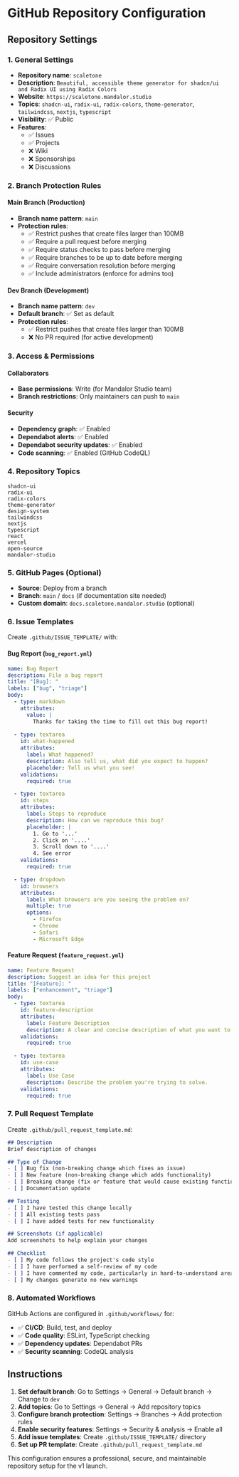 # GitHub Repository Configuration

## Repository Settings

### 1. General Settings
- **Repository name**: `scaletone`
- **Description**: `Beautiful, accessible theme generator for shadcn/ui and Radix UI using Radix Colors`
- **Website**: `https://scaletone.mandalor.studio`
- **Topics**: `shadcn-ui`, `radix-ui`, `radix-colors`, `theme-generator`, `tailwindcss`, `nextjs`, `typescript`
- **Visibility**: ✅ Public
- **Features**:
  - ✅ Issues
  - ✅ Projects  
  - ❌ Wiki
  - ❌ Sponsorships
  - ❌ Discussions

### 2. Branch Protection Rules

#### Main Branch (Production)
- **Branch name pattern**: `main`
- **Protection rules**:
  - ✅ Restrict pushes that create files larger than 100MB
  - ✅ Require a pull request before merging
  - ✅ Require status checks to pass before merging
  - ✅ Require branches to be up to date before merging
  - ✅ Require conversation resolution before merging
  - ✅ Include administrators (enforce for admins too)

#### Dev Branch (Development)  
- **Branch name pattern**: `dev`
- **Default branch**: ✅ Set as default
- **Protection rules**:
  - ✅ Restrict pushes that create files larger than 100MB
  - ❌ No PR required (for active development)

### 3. Access & Permissions

#### Collaborators
- **Base permissions**: Write (for Mandalor Studio team)
- **Branch restrictions**: Only maintainers can push to `main`

#### Security
- **Dependency graph**: ✅ Enabled
- **Dependabot alerts**: ✅ Enabled
- **Dependabot security updates**: ✅ Enabled
- **Code scanning**: ✅ Enabled (GitHub CodeQL)

### 4. Repository Topics
```
shadcn-ui
radix-ui  
radix-colors
theme-generator
design-system
tailwindcss
nextjs
typescript
react
vercel
open-source
mandalor-studio
```

### 5. GitHub Pages (Optional)
- **Source**: Deploy from a branch
- **Branch**: `main` / `docs` (if documentation site needed)
- **Custom domain**: `docs.scaletone.mandalor.studio` (optional)

### 6. Issue Templates

Create `.github/ISSUE_TEMPLATE/` with:

#### Bug Report (`bug_report.yml`)
```yaml
name: Bug Report
description: File a bug report
title: "[Bug]: "
labels: ["bug", "triage"]
body:
  - type: markdown
    attributes:
      value: |
        Thanks for taking the time to fill out this bug report!
  
  - type: textarea
    id: what-happened
    attributes:
      label: What happened?
      description: Also tell us, what did you expect to happen?
      placeholder: Tell us what you see!
    validations:
      required: true

  - type: textarea
    id: steps
    attributes:
      label: Steps to reproduce
      description: How can we reproduce this bug?
      placeholder: |
        1. Go to '...'
        2. Click on '....'
        3. Scroll down to '....'
        4. See error
    validations:
      required: true

  - type: dropdown
    id: browsers
    attributes:
      label: What browsers are you seeing the problem on?
      multiple: true
      options:
        - Firefox
        - Chrome
        - Safari
        - Microsoft Edge
```

#### Feature Request (`feature_request.yml`)
```yaml
name: Feature Request
description: Suggest an idea for this project
title: "[Feature]: "
labels: ["enhancement", "triage"]
body:
  - type: textarea
    id: feature-description
    attributes:
      label: Feature Description
      description: A clear and concise description of what you want to happen.
    validations:
      required: true

  - type: textarea
    id: use-case
    attributes:
      label: Use Case
      description: Describe the problem you're trying to solve.
    validations:
      required: true
```

### 7. Pull Request Template

Create `.github/pull_request_template.md`:
```markdown
## Description
Brief description of changes

## Type of Change
- [ ] Bug fix (non-breaking change which fixes an issue)
- [ ] New feature (non-breaking change which adds functionality)
- [ ] Breaking change (fix or feature that would cause existing functionality to not work as expected)
- [ ] Documentation update

## Testing
- [ ] I have tested this change locally
- [ ] All existing tests pass
- [ ] I have added tests for new functionality

## Screenshots (if applicable)
Add screenshots to help explain your changes

## Checklist
- [ ] My code follows the project's code style
- [ ] I have performed a self-review of my code
- [ ] I have commented my code, particularly in hard-to-understand areas
- [ ] My changes generate no new warnings
```

### 8. Automated Workflows

GitHub Actions are configured in `.github/workflows/` for:
- ✅ **CI/CD**: Build, test, and deploy
- ✅ **Code quality**: ESLint, TypeScript checking
- ✅ **Dependency updates**: Dependabot PRs
- ✅ **Security scanning**: CodeQL analysis

## Instructions

1. **Set default branch**: Go to Settings → General → Default branch → Change to `dev`
2. **Add topics**: Go to Settings → General → Add repository topics
3. **Configure branch protection**: Settings → Branches → Add protection rules
4. **Enable security features**: Settings → Security & analysis → Enable all
5. **Add issue templates**: Create `.github/ISSUE_TEMPLATE/` directory
6. **Set up PR template**: Create `.github/pull_request_template.md`

This configuration ensures a professional, secure, and maintainable repository setup for the v1 launch.